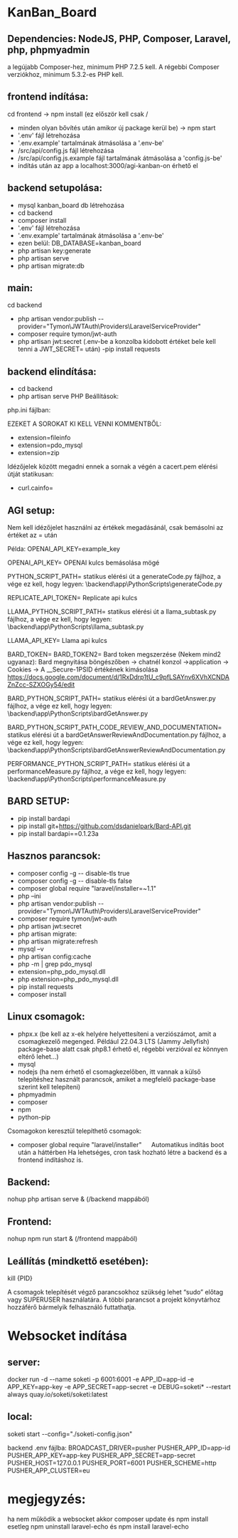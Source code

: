 # KanBan_Board

## Dependencies: NodeJS, PHP, Composer, Laravel, php, phpmyadmin
a legújabb Composer-hez, minimum PHP 7.2.5 kell. A régebbi Composer verziókhoz, minimum 5.3.2-es PHP kell.

## frontend indítása:

cd frontend -> npm install (ez először kell csak / 
- minden olyan bővítés után amikor új package kerül be) -> npm start
- '.env' fájl létrehozása
- '.env.example' tartalmának átmásolása a '.env-be'
- /src/api/config.js fájl létrehozása
- /src/api/config.js.example fájl tartalmának átmásolása a 'config.js-be'
- indítás után az app a localhost:3000/agi-kanban-on érhető el


## backend setupolása:
- mysql kanban_board db létrehozása
- cd backend
- composer install
- '.env' fájl létrehozása
- '.env.example' tartalmának átmásolása a '.env-be'
- ezen belül: DB_DATABASE=kanban_board
- php artisan key:generate
- php artisan serve
- php artisan migrate:db

## main:
cd backend
- php artisan vendor:publish --provider="Tymon\JWTAuth\Providers\LaravelServiceProvider"
- composer require tymon/jwt-auth
- php artisan jwt:secret (.env-be a konzolba kidobott értéket bele kell tenni a JWT_SECRET= után)
-pip install requests 

## backend elindítása:
- cd backend
- php artisan serve
PHP Beállítások:

php.ini fájlban:

EZEKET A SOROKAT KI KELL VENNI KOMMENTBŐL:
- extension=fileinfo
- extension=pdo_mysql
- extension=zip

Idézőjelek között megadni ennek a sornak a végén a cacert.pem elérési útját statikusan:
- curl.cainfo=


## AGI setup:
Nem kell idézőjelet használni az értékek megadásánál, csak bemásolni az értéket az = után

Példa:
OPENAI_API_KEY=example_key

OPENAI_API_KEY=
OPENAI kulcs bemásolása mögé

PYTHON_SCRIPT_PATH=
statikus elérési út a generateCode.py fájlhoz, a vége ez kell, hogy legyen:
\backend\app\PythonScripts\generateCode.py

REPLICATE_API_TOKEN=
Replicate api kulcs

LLAMA_PYTHON_SCRIPT_PATH=
statikus elérési út a llama_subtask.py fájlhoz, a vége ez kell, hogy legyen: 
\backend\app\PythonScripts\llama_subtask.py

LLAMA_API_KEY=
Llama api kulcs

BARD_TOKEN=
BARD_TOKEN2=
Bard token megszerzése (Nekem mind2 ugyanaz): 
Bard megnyitása böngészőben -> chatnél konzol ->application -> Cookies -> A __Secure-1PSID értékének kimásolása
https://docs.google.com/document/d/1RxDdrp1tU_c9pfLSAYnv6XVhXCNDAZnZcc-SZXOGy54/edit

BARD_PYTHON_SCRIPT_PATH=
statikus elérési út a bardGetAnswer.py fájlhoz, a vége ez kell, hogy legyen: 
\backend\app\PythonScripts\bardGetAnswer.py

BARD_PYTHON_SCRIPT_PATH_CODE_REVIEW_AND_DOCUMENTATION=
statikus elérési út a bardGetAnswerReviewAndDocumentation.py fájlhoz, a vége ez kell, hogy legyen:
\backend\app\PythonScripts\bardGetAnswerReviewAndDocumentation.py

PERFORMANCE_PYTHON_SCRIPT_PATH=
statikus elérési út a performanceMeasure.py fájlhoz, a vége ez kell, hogy legyen:
\backend\app\PythonScripts\performanceMeasure.py

## BARD SETUP:
-  pip install bardapi
-  pip install git+https://github.com/dsdanielpark/Bard-API.git
-  pip install bardapi==0.1.23a

## Hasznos parancsok:

- composer config -g -- disable-tls true
- composer config -g -- disable-tls false
- composer global require "laravel/installer=~1.1"
- php –ini
- php artisan vendor:publish --provider="Tymon\JWTAuth\Providers\LaravelServiceProvider"
- composer require tymon/jwt-auth
- php artisan jwt:secret
- php artisan migrate:
- php artisan migrate:refresh
- mysql –v
- php artisan config:cache
- php -m | grep pdo_mysql
- extension=php_pdo_mysql.dll
- php extension=php_pdo_mysql.dll
- pip install requests 	
- composer install 

## Linux csomagok:
-	phpx.x (be kell az x-ek helyére helyettesíteni a verziószámot, amit a csomagkezelő megenged. Például 22.04.3 LTS (Jammy Jellyfish) package-base alatt csak php8.1 érhető el, régebbi verzióval ez könnyen eltérő lehet…)
-	mysql
-	nodejs (ha nem érhető el csomagkezelőben, itt vannak a külső telepítéshez használt parancsok, amiket a megfelelő package-base szerint kell telepíteni)
-	phpmyadmin
-	composer
-	npm
-	python-pip

Csomagokon keresztül telepíthető csomagok:

-	composer global require "laravel/installer"
 
Automatikus indítás boot után a háttérben
Ha lehetséges, cron task hozható létre a backend és a frontend indításhoz is.

## Backend:
nohup php artisan serve & (/backend mappából)

## Frontend:
nohup npm run start & (/frontend mappából)

## Leállítás (mindkettő esetében):
kill {PID}

A csomagok telepítését végző parancsokhoz szükség lehet “sudo” előtag vagy SUPERUSER használatára. A többi parancsot a projekt könyvtárhoz hozzáférő bármelyik felhasználó futtathatja.

# Websocket indítása

## server:
docker run -d --name soketi -p 6001:6001 -e APP_ID=app-id -e APP_KEY=app-key -e APP_SECRET=app-secret -e DEBUG=soketi* --restart always quay.io/soketi/soketi:latest

## local:
soketi start --config="./soketi-config.json"

backend .env fájlba:
BROADCAST_DRIVER=pusher
PUSHER_APP_ID=app-id
PUSHER_APP_KEY=app-key
PUSHER_APP_SECRET=app-secret
PUSHER_HOST=127.0.0.1
PUSHER_PORT=6001
PUSHER_SCHEME=http
PUSHER_APP_CLUSTER=eu

# megjegyzés:
ha nem működik a websocket akkor composer update és npm install
esetleg npm uninstall laravel-echo és npm install laravel-echo